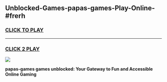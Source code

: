 
## Unblocked-Games-papas-games-Play-Online-#frerh
<h3>
<a href="https://premium.freeplayer.one?title=papas-games&ref=27F">CLICK TO PLAY</a></h3>
<hr>

<h3>
<a href="https://premium.freeplayer.one?title=papas-games&ref=27F">CLICK 2 PLAY</a>
  
</h3>

<a href="https://premium.freeplayer.one?title=papas-games&ref=27F"><img src="https://clearcache.store/games.png"></a>


**papas-games games unblocked: Your Gateway to Fun and Accessible Online Gaming**
